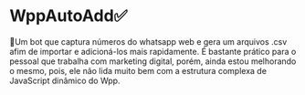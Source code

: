 # WppAutoAdd✅
🤖Um bot que captura números do whatsapp web e gera um arquivos .csv afim de importar e adicioná-los mais rapidamente. É bastante prático para o pessoal que trabalha com marketing digital, porém, ainda estou melhorando o mesmo, pois, ele não lida muito bem com a estrutura complexa de JavaScript dinâmico do Wpp.
